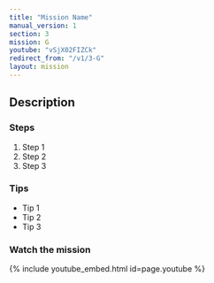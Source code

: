 ```yaml
---
title: "Mission Name"
manual_version: 1
section: 3
mission: G
youtube: "vSjX02FIZCk"
redirect_from: "/v1/3-G"
layout: mission
---
```




## Description

### Steps

1. Step 1
2. Step 2
3. Step 3

### Tips

* Tip 1
* Tip 2
* Tip 3

### Watch the mission

{% include youtube_embed.html id=page.youtube %}

